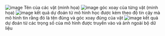 ![image](https://github.com/user-attachments/assets/e61592e8-8e2c-40de-9792-a963740ee3bb)
Tên của các vật (minh họa)
![image](https://github.com/user-attachments/assets/4a9910ae-6584-4dd4-917b-b58fca41a322)
góc xoay của từng vật (minh họa)
![image](https://github.com/user-attachments/assets/1dbf48a6-e5b9-4a49-8346-80ec5d18f215)
kết quả dự đoán từ mô hình học được kèm theo độ tin cậy mà mô hình tin rằng đó là tên đúng và góc xoay đúng của vật
![image](https://github.com/user-attachments/assets/9c19ffc1-4708-44ba-9497-90bbc1d3ed7c)
kết quả dự đoán từ các trọng số của mô hình được truyền vào và ảnh ngoài bộ dữ liệu
